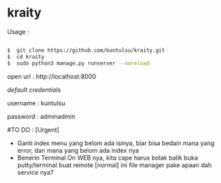 # kraity

Usage :


```bash

$  git clone https://github.com/kuntulsu/kraity.git
$  cd kraity
$  sudo python3 manage.py runserver --noreload
```

open url : http://localhost:8000

*default credentials*

username : kuntulsu

password : adminadmin
  
  
#TO DO :
[Urgent]
- Ganti index menu yang belom ada isinya, biar bisa bedain mana yang error, dan mana yang belom ada index nya
- Benerin Terminal On WEB nya, kita cape harus bolak balik buka putty/terminal buat remote
[normal]
ini file manager pake apaan dah service nya?
